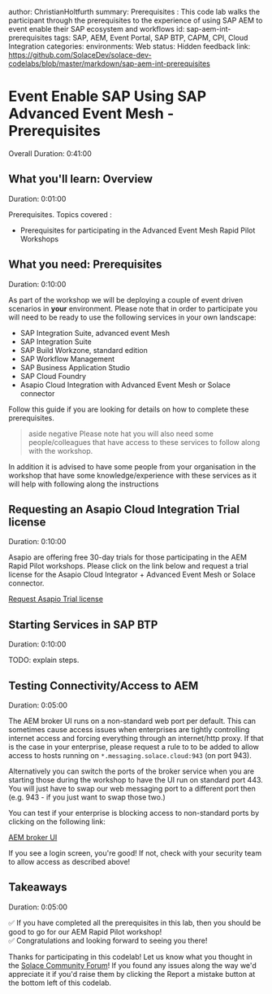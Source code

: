 
author: ChristianHoltfurth
summary: Prerequisites : This code lab walks the participant through the prerequisites to the experience of using SAP AEM to event enable their SAP ecosystem and workflows
id: sap-aem-int-prerequisites
tags: SAP, AEM, Event Portal, SAP BTP, CAPM, CPI, Cloud Integration
categories:
environments: Web
status: Hidden
feedback link: https://github.com/SolaceDev/solace-dev-codelabs/blob/master/markdown/sap-aem-int-prerequisites

# Event Enable SAP Using SAP Advanced Event Mesh - Prerequisites

Overall Duration: 0:41:00

## What you'll learn: Overview

Duration: 0:01:00

Prerequisites.
Topics covered :
- Prerequisites for participating in the Advanced Event Mesh Rapid Pilot Workshops

## What you need: Prerequisites

Duration: 0:10:00

As part of the workshop we will be deploying a couple of event driven scenarios in **your** environment.
Please note that in order to participate you will need to be ready to use the following services in your own landscape:
- SAP Integration Suite, advanced event Mesh
- SAP Integration Suite
- SAP Build Workzone, standard edition
- SAP Workflow Management
- SAP Business Application Studio
- SAP Cloud Foundry
- Asapio Cloud Integration with Advanced Event Mesh or Solace connector

Follow this guide if you are looking for details on how to complete these prerequisites.

>aside negative Please note hat you will also need some people/colleagues that have access to these services to follow along with the workshop.

In addition it is advised to have some people from your organisation in the workshop that have some knowledge/experience with these services as it will help with following along the instructions

## Requesting an Asapio Cloud Integration Trial license

Duration: 0:10:00

Asapio are offering free 30-day trials for those participating in the AEM Rapid Pilot workshops. Please click on the link below and request a trial license for the Asapio Cloud Integrator + Advanced Event Mesh or Solace connector.

[Request Asapio Trial license](https://protect-us.mimecast.com/s/g1YTCR6nxjIrnKJri9FGqr?domain=asapio.com/)


## Starting Services in SAP BTP

Duration: 0:10:00

TODO: explain steps.

## Testing Connectivity/Access to AEM

Duration: 0:05:00

The AEM broker UI runs on a non-standard web port per default. This can sometimes cause access issues when enterprises are tightly controlling internet access and forcing everything through an internet/http proxy.
If that is the case in your enterprise, please request a rule to to be added to allow access to hosts running on `*.messaging.solace.cloud:943` (on port 943).

Alternatively you can switch the ports of the broker service when you are starting those during the workshop to have the UI run on standard port 443. You will just have to swap our web messaging port to a different port then (e.g. 943 - if you just want to swap those two.)

You can test if your enterprise is blocking access to non-standard ports by clicking on the following link:

[AEM broker UI](https://mr-connection-qhgik3f2ezp.messaging.solace.cloud:943/)

If you see a login screen, you're good!
If not, check with your security team to allow access as described above!

## Takeaways

Duration: 0:05:00

✅ If you have completed all the prerequisites in this lab, then you should be good to go for our AEM Rapid Pilot workshop! <br>
✅ Congratulations and looking forward to seeing you there!<br>

Thanks for participating in this codelab! Let us know what you thought in the [Solace Community Forum](https://solace.community/)! If you found any issues along the way we'd appreciate it if you'd raise them by clicking the Report a mistake button at the bottom left of this codelab.
